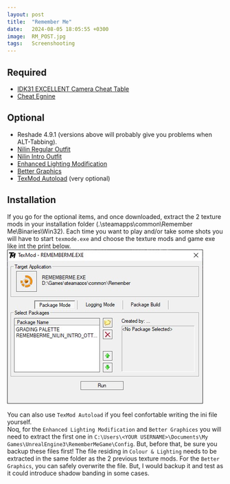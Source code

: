 ```yaml
---
layout: post
title:  "Remember Me"
date:   2024-08-05 18:05:55 +0300
image:  RM_POST.jpg
tags:   Screenshooting
---
```


## Required
* [IDK31 EXCELLENT Camera Cheat Table](https://steamcommunity.com/sharedfiles/filedetails/?id=662482735)
* [Cheat Egnine](https://www.cheatengine.org/)

## Optional
* Reshade 4.9.1 (versions above will probably give you problems when ALT-Tabbing).
* [Nilin Regular Outfit](https://www.nexusmods.com/rememberme/mods/5)
* [Nilin Intro Outfit](https://www.nexusmods.com/rememberme/mods/1)
* [Enhanced Lighting Modification](https://www.nexusmods.com/rememberme/mods/12)
* [Better Graphics](https://www.nexusmods.com/rememberme/mods/24) 
* [TexMod Autoload](https://www.nexusmods.com/rememberme/mods/4?tab=files) (very optional)

## Installation
If you go for the optional items, and once downloaded, extract the 2 texture mods in your installation folder (.\steamapps\common\Remember Me\Binaries\Win32).
Each time you want to play and/or take some shots you will have to start `texmode.exe` and choose the texture mods and game exe like int the print below.
![image](/images/RM_02.jpg)

You can also use `TexMod Autoload` if you feel confortable writing the ini file yourself. 
<br>
Noq, for the `Enhanced Lighting Modification` and `Better Graphices` you will need to extract the first one in `C:\Users\<YOUR USERNAME>\Documents\My Games\UnrealEngine3\RememberMeGame\Config`.
But, before that, be sure you backup these files first! The file residing in `Colour & Lighting` needs to be extracted in the same folder as the 2 previous texture mods.
For the `Better Graphics`, you can safely overwrite the file. But, I would backup it and test as it could introduce shadow banding in some cases. 


